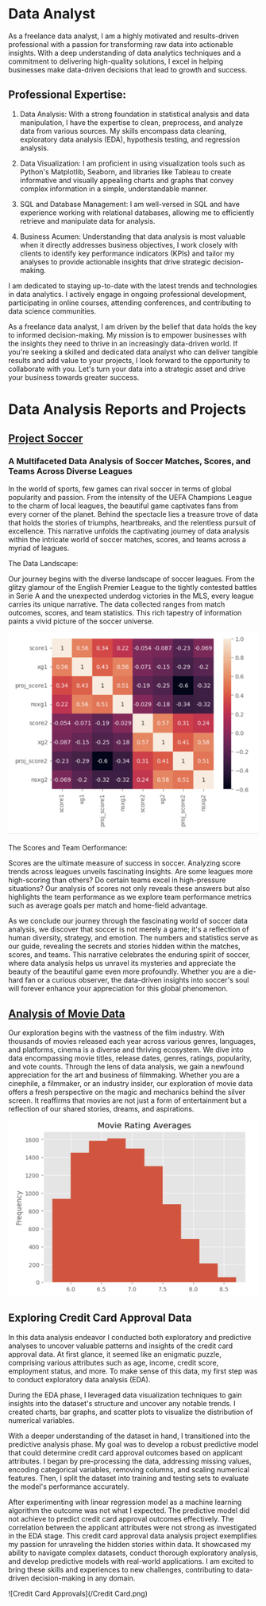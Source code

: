 # Data Analyst
As a freelance data analyst, I am a highly motivated and results-driven professional with a passion for transforming raw data into actionable insights. With a deep understanding of data analytics techniques and a commitment to delivering high-quality solutions, I excel in helping businesses make data-driven decisions that lead to growth and success.

## Professional Expertise:

1. Data Analysis: With a strong foundation in statistical analysis and data manipulation, I have the expertise to clean, preprocess, and analyze data from various sources. My skills encompass data cleaning, exploratory data analysis (EDA), hypothesis testing, and regression analysis.

2. Data Visualization: I am proficient in using visualization tools such as Python's Matplotlib, Seaborn, and libraries like Tableau to create informative and visually appealing charts and graphs that convey complex information in a simple, understandable manner.

3. SQL and Database Management: I am well-versed in SQL and have experience working with relational databases, allowing me to efficiently retrieve and manipulate data for analysis.

4. Business Acumen: Understanding that data analysis is most valuable when it directly addresses business objectives, I work closely with clients to identify key performance indicators (KPIs) and tailor my analyses to provide actionable insights that drive strategic decision-making.

I am dedicated to staying up-to-date with the latest trends and technologies in data analytics. I actively engage in ongoing professional development, participating in online courses, attending conferences, and contributing to data science communities.

As a freelance data analyst, I am driven by the belief that data holds the key to informed decision-making. My mission is to empower businesses with the insights they need to thrive in an increasingly data-driven world. If you're seeking a skilled and dedicated data analyst who can deliver tangible results and add value to your projects, I look forward to the opportunity to collaborate with you. Let's turn your data into a strategic asset and drive your business towards greater success.

# Data Analysis Reports and Projects
## [Project Soccer](https://github.com/afc523/Portfolio/blob/main/Project_Soccer.ipynb)
### A Multifaceted Data Analysis of Soccer Matches, Scores, and Teams Across Diverse Leagues

In the world of sports, few games can rival soccer in terms of global popularity and passion. From the intensity of the UEFA Champions League to the charm of local leagues, the beautiful game captivates fans from every corner of the planet. Behind the spectacle lies a treasure trove of data that holds the stories of triumphs, heartbreaks, and the relentless pursuit of excellence. This narrative unfolds the captivating journey of data analysis within the intricate world of soccer matches, scores, and teams across a myriad of leagues.

The Data Landscape:

Our journey begins with the diverse landscape of soccer leagues. From the glitzy glamour of the English Premier League to the tightly contested battles in Serie A and the unexpected underdog victories in the MLS, every league carries its unique narrative. The data collected ranges from match outcomes, scores, and team statistics. This rich tapestry of information paints a vivid picture of the soccer universe.

![Heat Map of Correlations](/Image.png)

The Scores and Team Oerformance:

Scores are the ultimate measure of success in soccer. Analyzing score trends across leagues unveils fascinating insights. Are some leagues more high-scoring than others? Do certain teams excel in high-pressure situations? Our analysis of scores not only reveals these answers but also highlights the team performance as we explore team performance metrics such as average goals per match and home-field advantage.

As we conclude our journey through the fascinating world of soccer data analysis, we discover that soccer is not merely a game; it's a reflection of human diversity, strategy, and emotion. The numbers and statistics serve as our guide, revealing the secrets and stories hidden within the matches, scores, and teams. This narrative celebrates the enduring spirit of soccer, where data analysis helps us unravel its mysteries and appreciate the beauty of the beautiful game even more profoundly. Whether you are a die-hard fan or a curious observer, the data-driven insights into soccer's soul will forever enhance your appreciation for this global phenomenon.

## [Analysis of Movie Data](https://github.com/afc523/Portfolio/blob/main/Movies.ipynb)

Our exploration begins with the vastness of the film industry. With thousands of movies released each year across various genres, languages, and platforms, cinema is a diverse and thriving ecosystem. We dive into data encompassing movie titles, release dates, genres, ratings, popularity, and vote counts. Through the lens of data analysis, we gain a newfound appreciation for the art and business of filmmaking. Whether you are a cinephile, a filmmaker, or an industry insider, our exploration of movie data offers a fresh perspective on the magic and mechanics behind the silver screen. It reaffirms that movies are not just a form of entertainment but a reflection of our shared stories, dreams, and aspirations.

![Movie Ratings](/movies.png)

## Exploring Credit Card Approval Data

In this data analysis endeavor I conducted both exploratory and predictive analyses to uncover valuable patterns and insights of the credit card approval data. At first glance, it seemed like an enigmatic puzzle, comprising various attributes such as age, income, credit score, employment status, and more. To make sense of this data, my first step was to conduct exploratory data analysis (EDA).

During the EDA phase, I leveraged data visualization techniques to gain insights into the dataset's structure and uncover any notable trends. I created charts, bar graphs, and scatter plots to visualize the distribution of numerical variables.

With a deeper understanding of the dataset in hand, I transitioned into the predictive analysis phase. My goal was to develop a robust predictive model that could determine credit card approval outcomes based on applicant attributes. I began by pre-processing the data, addressing missing values, encoding categorical variables, removing columns, and scaling numerical features. Then, I split the dataset into training and testing sets to evaluate the model's performance accurately.

After experimenting with linear regression model as a machine learning algorithm the outcome was not what I expected. The predictive model did not achieve to predict credit card approval outcomes effectively. The correlation between the applicant attributes were not strong as investigated in the EDA stage.
This credit card approval data analysis project exemplifies my passion for unraveling the hidden stories within data. It showcased my ability to navigate complex datasets, conduct thorough exploratory analysis, and develop predictive models with real-world applications. I am excited to bring these skills and experiences to new challenges, contributing to data-driven decision-making in any domain.

![Credit Card Approvals](/Credit Card.png)
